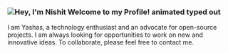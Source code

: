 ### <img src="https://readme-typing-svg.demolab.com?font=Operator+Mono&size=37&duration=2800&pause=2000&color=FAFAFA&center=true&vCenter=true&width=940&height=50&lines=Hey%2C+I'm+Yashas+Welcome+to+my+Github+Profile!" align="middle" alt="Hey, I'm Nishit Welcome to my Profile! animated typed out">

I am Yashas, a technology enthusiast and an advocate for open-source projects. I am always looking for opportunities to work on new and innovative ideas. To collaborate, please feel free to contact me.
